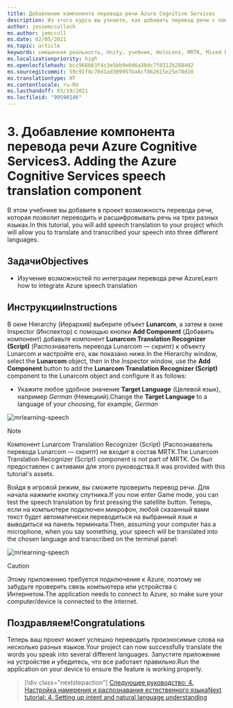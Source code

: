 ```yaml
---
title: Добавление компонента перевода речи Azure Cognitive Services
description: Из этого курса вы узнаете, как добавить перевод речи с помощью Azure Cognitive Services в приложения смешанной реальности.
author: jessemcculloch
ms.author: jemccull
ms.date: 02/05/2021
ms.topic: article
keywords: смешанная реальность, Unity, учебник, HoloLens, MRTK, Mixed Reality Toolkit, UWP, Пространственные привязки Azure, распознавание речи, Windows 10, перевод речи
ms.localizationpriority: high
ms.openlocfilehash: bcc966b63f4c3e5bb9e6d6a38dc7f0312b288402
ms.sourcegitcommit: 59c91f8c70d1ad30995fba6cf862615e25e78d10
ms.translationtype: HT
ms.contentlocale: ru-RU
ms.lasthandoff: 03/19/2021
ms.locfileid: "99590146"
---
```

# <a name="3-adding-the-azure-cognitive-services-speech-translation-component"></a><span data-ttu-id="7669c-104">3. Добавление компонента перевода речи Azure Cognitive Services</span><span class="sxs-lookup"><span data-stu-id="7669c-104">3. Adding the Azure Cognitive Services speech translation component</span></span>

<span data-ttu-id="7669c-105">В этом учебнике вы добавите в проект возможность перевода речи, которая позволит переводить и расшифровывать речь на трех разных языках.</span><span class="sxs-lookup"><span data-stu-id="7669c-105">In this tutorial, you will add speech translation to your project which will allow you to translate and transcribed your speech into three different languages.</span></span>

## <a name="objectives"></a><span data-ttu-id="7669c-106">Задачи</span><span class="sxs-lookup"><span data-stu-id="7669c-106">Objectives</span></span>

* <span data-ttu-id="7669c-107">Изучение возможностей по интеграции перевода речи Azure</span><span class="sxs-lookup"><span data-stu-id="7669c-107">Learn how to integrate Azure speech translation</span></span>

## <a name="instructions"></a><span data-ttu-id="7669c-108">Инструкции</span><span class="sxs-lookup"><span data-stu-id="7669c-108">Instructions</span></span>

<span data-ttu-id="7669c-109">В окне Hierarchy (Иерархия) выберите объект **Lunarcom**, а затем в окне Inspector (Инспектор) с помощью кнопки **Add Component** (Добавить компонент) добавьте компонент **Lunarcom Translation Recognizer (Script)** (Распознаватель перевода Lunarcom — скрипт) к объекту Lunarcom и настройте его, как показано ниже.</span><span class="sxs-lookup"><span data-stu-id="7669c-109">In the Hierarchy window, select the **Lunarcom** object, then in the Inspector window, use the **Add Component** button to add the **Lunarcom Translation Recognizer (Script)** component to the Lunarcom object and configure it as follows:</span></span>

* <span data-ttu-id="7669c-110">Укажите любое удобное значение **Target Language** (Целевой язык), например _German_ (Немецкий).</span><span class="sxs-lookup"><span data-stu-id="7669c-110">Change the **Target Language** to a language of your choosing, for example, _German_</span></span>

![mrlearning-speech](images/mrlearning-speech/tutorial3-section1-step1-1.png)

> [!NOTE]
> <span data-ttu-id="7669c-112">Компонент Lunarcom Translation Recognizer (Script) (Распознаватель перевода Lunarcom — скрипт) не входит в состав MRTK.</span><span class="sxs-lookup"><span data-stu-id="7669c-112">The Lunarcom Translation Recognizer (Script) component is not part of MRTK.</span></span> <span data-ttu-id="7669c-113">Он был предоставлен с активами для этого руководства.</span><span class="sxs-lookup"><span data-stu-id="7669c-113">It was provided with this tutorial's assets.</span></span>

<span data-ttu-id="7669c-114">Войдя в игровой режим, вы сможете проверить перевод речи. Для начала нажмите кнопку спутника.</span><span class="sxs-lookup"><span data-stu-id="7669c-114">If you now enter Game mode, you can test the speech translation by first pressing the satellite button.</span></span> <span data-ttu-id="7669c-115">Теперь, если на компьютере подключен микрофон, любой сказанный вами текст будет автоматически переводиться на выбранный язык и выводиться на панель терминала:</span><span class="sxs-lookup"><span data-stu-id="7669c-115">Then, assuming your computer has a microphone, when you say something, your speech will be translated into the chosen language and transcribed on the terminal panel:</span></span>

![mrlearning-speech](images/mrlearning-speech/tutorial3-section1-step1-2.png)

> [!CAUTION]
> <span data-ttu-id="7669c-117">Этому приложению требуется подключение к Azure, поэтому не забудьте проверить связь компьютера или устройства с Интернетом.</span><span class="sxs-lookup"><span data-stu-id="7669c-117">The application needs to connect to Azure, so make sure your computer/device is connected to the internet.</span></span>

## <a name="congratulations"></a><span data-ttu-id="7669c-118">Поздравляем!</span><span class="sxs-lookup"><span data-stu-id="7669c-118">Congratulations</span></span>

<span data-ttu-id="7669c-119">Теперь ваш проект может успешно переводить произносимые слова на несколько разных языков.</span><span class="sxs-lookup"><span data-stu-id="7669c-119">Your project can now successfully translate the words you speak into several different languages.</span></span> <span data-ttu-id="7669c-120">Запустите приложение на устройстве и убедитесь, что все работает правильно.</span><span class="sxs-lookup"><span data-stu-id="7669c-120">Run the application on your device to ensure the feature is working properly.</span></span>

> [!div class="nextstepaction"]
> [<span data-ttu-id="7669c-121">Следующее руководство: 4. Настройка намерения и распознавание естественного языка</span><span class="sxs-lookup"><span data-stu-id="7669c-121">Next tutorial: 4. Setting up intent and natural language understanding</span></span>](mrlearning-speechSDK-ch4.md)
